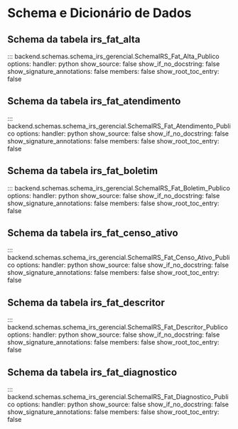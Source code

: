 # Schema e Dicionário de Dados

## Schema da tabela irs_fat_alta
::: backend.schemas.schema_irs_gerencial.SchemaIRS_Fat_Alta_Publico
    options:
        handler: python
        show_source: false
        show_if_no_docstring: false
        show_signature_annotations: false
        members: false
        show_root_toc_entry: false

## Schema da tabela irs_fat_atendimento
::: backend.schemas.schema_irs_gerencial.SchemaIRS_Fat_Atendimento_Publico
    options:
        handler: python
        show_source: false
        show_if_no_docstring: false
        show_signature_annotations: false
        members: false
        show_root_toc_entry: false

## Schema da tabela irs_fat_boletim
::: backend.schemas.schema_irs_gerencial.SchemaIRS_Fat_Boletim_Publico
    options:
        handler: python
        show_source: false
        show_if_no_docstring: false
        show_signature_annotations: false
        members: false
        show_root_toc_entry: false


## Schema da tabela irs_fat_censo_ativo
::: backend.schemas.schema_irs_gerencial.SchemaIRS_Fat_Censo_Ativo_Publico
    options:
        handler: python
        show_source: false
        show_if_no_docstring: false
        show_signature_annotations: false
        members: false
        show_root_toc_entry: false

## Schema da tabela irs_fat_descritor
::: backend.schemas.schema_irs_gerencial.SchemaIRS_Fat_Descritor_Publico
    options:
        handler: python
        show_source: false
        show_if_no_docstring: false
        show_signature_annotations: false
        members: false
        show_root_toc_entry: false

## Schema da tabela irs_fat_diagnostico
::: backend.schemas.schema_irs_gerencial.SchemaIRS_Fat_Diagnostico_Publico
    options:
        handler: python
        show_source: false
        show_if_no_docstring: false
        show_signature_annotations: false
        members: false
        show_root_toc_entry: false
